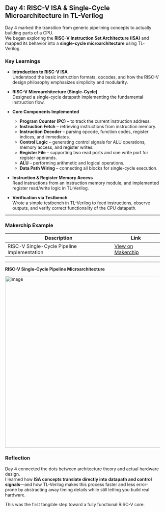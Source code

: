 ## Day 4: RISC-V ISA & Single-Cycle Microarchitecture in TL-Verilog

Day 4 marked the transition from generic pipelining concepts to actually building parts of a CPU.  
We began exploring the **RISC-V Instruction Set Architecture (ISA)** and mapped its behavior into a **single-cycle microarchitecture** using TL-Verilog.

### Key Learnings

- **Introduction to RISC-V ISA**  
  Understood the basic instruction formats, opcodes, and how the RISC-V design philosophy emphasizes simplicity and modularity.

- **RISC-V Microarchitecture (Single-Cycle)**  
  Designed a single-cycle datapath implementing the fundamental instruction flow.

- **Core Components Implemented**  
  - **Program Counter (PC)** – to track the current instruction address.  
  - **Instruction Fetch** – retrieving instructions from instruction memory.  
  - **Instruction Decoder** – parsing opcode, function codes, register indices, and immediates.  
  - **Control Logic** – generating control signals for ALU operations, memory access, and register writes.  
  - **Register File** – supporting two read ports and one write port for register operands.  
  - **ALU** – performing arithmetic and logical operations.  
  - **Data Path Wiring** – connecting all blocks for single-cycle execution.

- **Instruction & Register Memory Access**  
  Read instructions from an instruction memory module, and implemented register read/write logic in TL-Verilog.

- **Verification via Testbench**  
  Wrote a simple testbench in TL-Verilog to feed instructions, observe outputs, and verify correct functionality of the CPU datapath.

---

### Makerchip Example

| Description                                 | Link                                                                      |
|---------------------------------------------|---------------------------------------------------------------------------|
| RISC-V Single-Cycle Pipeline Implementation | [View on Makerchip](https://myth.makerchip.com/sandbox/0PNf4hNo/0Wnhjom#) |

---
**RISC-V Single-Cycle Pipeline Microarchitecture**

<img width="779" height="560" alt="image" src="https://github.com/user-attachments/assets/a9cf1b21-aff4-4753-921c-c7a7f4ebba57" />


### Reflection
Day 4 connected the dots between architecture theory and actual hardware design.  
I learned how **ISA concepts translate directly into datapath and control signals**—and how TL-Verilog makes this process faster and less error-prone by abstracting away timing details while still letting you build real hardware.

This was the first tangible step toward a fully functional RISC-V core.
